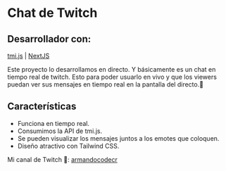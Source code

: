 # Chat de Twitch

## Desarrollador con:
[tmi.js](https://tmijs.com/) | 
[NextJS](https://nextjs.org/)

Este proyecto lo desarrollamos en directo. Y básicamente es un chat en tiempo real de twitch.
Esto para poder usuarlo en vivo y que los viewers puedan ver sus mensajes en tiempo real en la pantalla del directo.💜

## Características

- Funciona en tiempo real.
- Consumimos la API de tmi.js.
- Se pueden visualizar los mensajes juntos a los emotes que coloquen.
- Diseño atractivo con Tailwind CSS.

Mi canal de Twitch 🎥: [armandocodecr](https://www.twitch.tv/armandocodecr)
